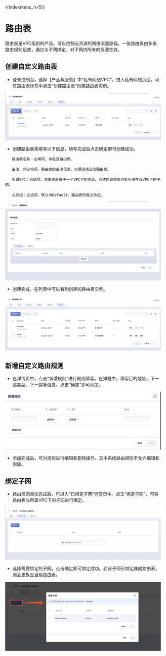 {{indexmenu_n>5}}

# 路由表

路由表是VPC级别的产品，可以控制云资源的网络流量路径。一张路由表由多条路由规则组成，通过与子网绑定，对子网内所有的资源生效。

## 创建自定义路由表

-  登录控制台，选择【产品与服务】中“私有网络VPC”，进入私有网络页面。可在路由表标签中点击“创建路由表”创建路由表实例。

![image](/images/guide/创建路由表.png)

-  创建路由表需填写以下信息，填写完成后点击确定即可创建成功。



``` 
   路由表名称：必填项，命名该路由表。
  
   备注：非必填项，路由表的备注信息，方便查找定位路由表。
 
   所属VPC：必选项，路由表是属于一个VPC下的资源，创建的路由表只能应用在该VPC下的子网。
  
   业务组：必选项，默认为Default。路由表所属业务组。
```

![image](/images/guide/创建路由表1.png)

-  创建完成，在列表中可以看到创建的路由表实例。

![image](/images/guide/路由表展示.png)

## 新增自定义路由规则

-  在详情页中，点击“新增规则”进行规则填写。在弹框中，填写目的地址，下一跳类型、下一跳等信息。点击“确定”即可添加。

![image](/images/guide/新增规则.png)

-  添加完成后，可对规则进行编辑和删除操作。其中系统路由规则不允许编辑和删除。

## 绑定子网

-  路由规则添加完成后，可进入“已绑定子网”标签页中。点击“绑定子网”，可将路由表与所属VPC下的子网进行绑定。

![image](/images/guide/已绑定子网.png)

-  选择需要绑定的子网，点击确定即可绑定成功。若该子网已绑定其他路由表，则会更换至当前路由表。

![image](/images/guide/绑定子网.png)
